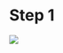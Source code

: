# Step 1

[![](http://shields.katacoda.com/katacoda/voinealau/count.svg)](https://www.katacoda.com/voinealau "Get your profile on Katacoda.com")